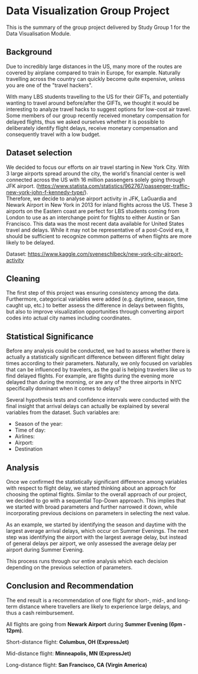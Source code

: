 # Data Visualization Group Project
This is the summary of the group project delivered by Study Group 1 for the Data Visualisation Module.

## Background
Due to incredibly large distances in the US, many more of the routes are covered by airplane compared to train in Europe, for example. Naturally travelling across the country can quickly become quite expensive, unless you are one of the "travel hackers".  

With many LBS students travelling to the US for their GIFTs, and potentially wanting to travel around before/after the GIFTs, we thought it would be interesting to analyze travel hacks to suggest options for low-cost air travel. Some members of our group recently received monetary compensation for delayed flights, thus we asked ourselves whether it is possible to deliberately identify flight delays, receive monetary compensation and consequently travel with a low budget.

## Dataset selection
We decided to focus our efforts on air travel starting in New York City. With 3 large airports spread around the city, the world's financial center is well connected across the US with 16 million passengers solely going through JFK airport.  (<https://www.statista.com/statistics/962767/passenger-traffic-new-york-john-f-kennedy-type/>).  
Therefore, we decide to analyse airport activity in JFK, LaGuardia and Newark Airport in New York in 2013 for inland flights across the US. These 3 airports on the Eastern coast are perfect for LBS students coming from London to use as an interchange point for flights to either Austin or San Francisco. This data was the most recent data available for United States travel and delays. While it may not be representative of a post-Covid era, it should be sufficient to recognize common patterns of when flights are more likely to be delayed.

Dataset: <https://www.kaggle.com/sveneschlbeck/new-york-city-airport-activity> 

## Cleaning 
The first step of this project was ensuring consistency among the data. Furthermore, categorical variables were added (e.g. daytime, season, time caught up, etc.) to better assess the difference in delays between flights, but also to improve visualization opportunities through converting airport codes into actual city names including coordinates.  

## Statistical Significance
Before any analysis could be conducted, we had to assess whether there is actually a statistically significant difference between different flight delay times according to their parameters. Naturally, we only focused on variables that can be influenced by travelers, as the goal is helping travelers like us to find delayed flights. 
For example, are flights during the evening more delayed than during the morning, or are any of the three airports in NYC specifically dominant when it comes to delays?  

Several hypothesis tests and confidence intervals were conducted with the final insight that arrival delays can actually be explained by several variables from the dataset. 
Such variables are:

- Season of the year:
- Time of day:
- Airlines:
- Airport: 
- Destination

## Analysis
Once we confirmed the statistically significant difference among variables with respect to flight delay, we started thinking about an approach for choosing the optimal flights. Similar to the overall approach of our project, we decided to go with a sequential Top-Down approach. This implies that we started with broad parameters and further narrowed it down, while incorporating previous decisions on parameters in selecting the next value.   

As an example, we started by identifying the season and daytime with the largest average arrival delays, which occur on Summer Evenings. The next step was identifying the airport with the largest average delay, but instead of general delays per airport, we only assessed the average delay per airport during Summer Evening.   

This process runs through our entire analysis which each decision depending on the previous selection of parameters.  

## Conclusion and Recommendation
The end result is a recommendation of one flight for short-, mid-, and long-term distance where travellers are likely to experience large delays, and thus a cash reimbursement.  

All flights are going from **Newark Airport** during **Summer Evening (6pm - 12pm)**.

Short-distance flight: **Columbus, OH (ExpressJet)**

Mid-distance flight: **Minneapolis, MN (ExpressJet)**

Long-distance flight: **San Francisco, CA (Virgin America)**
